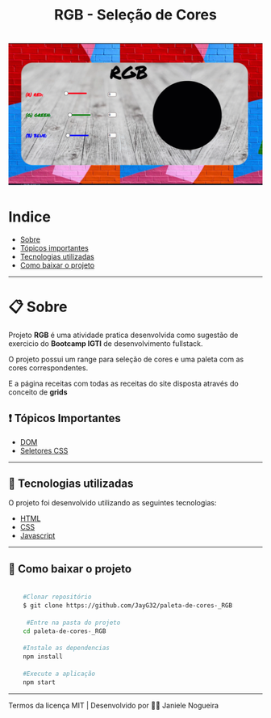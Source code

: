 <h1 align="center"> RGB - Seleção de Cores<h1>
<h1> <img src="img/rgb.gif" alt=""> <h1>

# Indice
- [Sobre](#-sobre)
- [Tópicos importantes](#-tópicos-importantes)
- [Tecnologias utilizadas](#-tecnologias-utilizadas)
- [Como baixar o projeto](#-como-baixar-o-projeto)

---

# 📋 Sobre
Projeto **RGB** é uma atividade pratica desenvolvida como sugestão de exercicio do **Bootcamp IGTI** de desenvolvimento fullstack.

O projeto possui um range para seleção de cores e uma paleta com as cores correspondentes.

E a página receitas com todas as receitas do site disposta através do conceito de  **grids**


##  ❗ Tópicos Importantes
- [DOM](https://www.w3schools.com/js/js_htmldom.asp)
- [Seletores CSS](https://developer.mozilla.org/pt-BR/docs/Web/CSS/Getting_Started/Seletores)

---

## 🚀 Tecnologias utilizadas 

O projeto foi desenvolvido utilizando as seguintes tecnologias:

- [HTML](https://www.w3schools.com/html/)
- [CSS](https://www.w3schools.com/css/default.asp)
- [Javascript](https://www.w3schools.com/js/default.asp)


---

## 📁 Como baixar o projeto
```bash

    #Clonar repositório
    $ git clone https://github.com/JayG32/paleta-de-cores-_RGB

     #Entre na pasta do projeto
    cd paleta-de-cores-_RGB

    #Instale as dependencias
    npm install

    #Execute a aplicação
    npm start

```

---
Termos da licença MIT  |  Desenvolvido por 👩‍💻 Janiele Nogueira